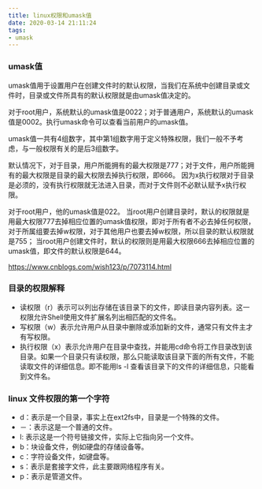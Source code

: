 ```yaml
---
title: linux权限和umask值
date: 2020-03-14 21:11:24
tags:
- umask
---
```


### umask值

umask值用于设置用户在创建文件时的默认权限，当我们在系统中创建目录或文件时，目录或文件所具有的默认权限就是由umask值决定的。

对于root用户，系统默认的umask值是0022；对于普通用户，系统默认的umask值是0002。执行umask命令可以查看当前用户的umask值。

umask值一共有4组数字，其中第1组数字用于定义特殊权限，我们一般不予考虑，与一般权限有关的是后3组数字。

默认情况下，对于目录，用户所能拥有的最大权限是777；对于文件，用户所能拥有的最大权限是目录的最大权限去掉执行权限，即666。
因为x执行权限对于目录是必须的，没有执行权限就无法进入目录，而对于文件则不必默认赋予x执行权限。

对于root用户，他的umask值是022。
当root用户创建目录时，默认的权限就是用最大权限777去掉相应位置的umask值权限，即对于所有者不必去掉任何权限，
对于所属组要去掉w权限，对于其他用户也要去掉w权限，所以目录的默认权限就是755；
当root用户创建文件时，默认的权限则是用最大权限666去掉相应位置的umask值，即文件的默认权限是644。

https://www.cnblogs.com/wish123/p/7073114.html

### 目录的权限解释
- 读权限（r）表示可以列出存储在该目录下的文件，即读目录内容列表。这一权限允许Shell使用文件扩展名列出相匹配的文件名。
- 写权限（w）表示允许用户从目录中删除或添加新的文件，通常只有文件主才有写权限。
- 执行权限（x）表示允许用户在目录中查找，并能用cd命令将工作目录改到该目录。如果一个目录只有读权限，那么只能读取该目录下面的所有文件，不能读取文件的详细信息。即不能用ls -l 查看该目录下的文件的详细信息，只能看到文件名。

### linux 文件权限的第一个字符
- d：表示是一个目录，事实上在ext2fs中，目录是一个特殊的文件。
- －：表示这是一个普通的文件。
- l: 表示这是一个符号链接文件，实际上它指向另一个文件。
- b：块设备文件，例如硬盘的存储设备等。
- c：字符设备文件，如键盘等。
- s：表示是套接字文件，此主要跟网络程序有关。
- p：表示是管道文件。